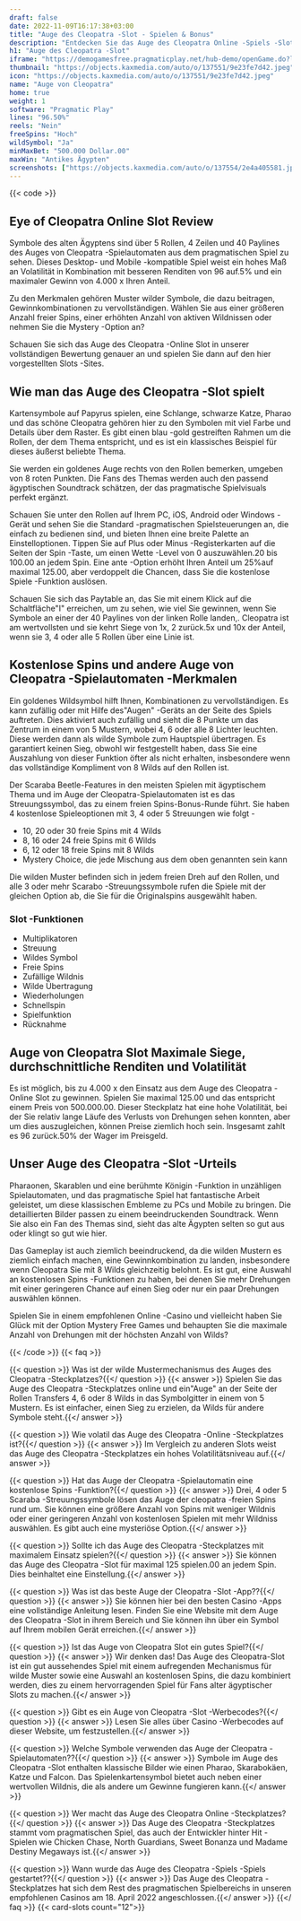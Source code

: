 ```yaml
---
draft: false
date: 2022-11-09T16:17:38+03:00
title: "Auge des Cleopatra -Slot - Spielen & Bonus"
description: "Entdecken Sie das Auge des Cleopatra Online -Spiels -Slot -Gameplays und die Funktionen in unserer vollständigen Rezension, in der wir uns auch ansehen, wo wir es mit dem besten Casino -Bonus spielen können."
h1: "Auge des Cleopatra -Slot"
iframe: "https://demogamesfree.pragmaticplay.net/hub-demo/openGame.do?lang=en&cur=EUR&websiteUrl=https%3A%2F%2Fclienthub.pragmaticplay.com%2F&gcpif=2273&gameSymbol=vs40cleoeye&jurisdiction=99&lobbyUrl="
thumbnail: "https://objects.kaxmedia.com/auto/o/137551/9e23fe7d42.jpeg"
icon: "https://objects.kaxmedia.com/auto/o/137551/9e23fe7d42.jpeg"
name: "Auge von Cleopatra"
home: true
weight: 1
software: "Pragmatic Play"
lines: "96.50%"
reels: "Nein"
freeSpins: "Hoch"
wildSymbol: "Ja"
minMaxBet: "500.000 Dollar.00"
maxWin: "Antikes Ägypten"
screenshots: ["https://objects.kaxmedia.com/auto/o/137554/2e4a405581.jpeg"]
---
```


{{< code >}}<h2>Eye of Cleopatra Online Slot Review</h2><p>Symbole des alten Ägyptens sind über 5 Rollen, 4 Zeilen und 40 Paylines des Auges von Cleopatra -Spielautomaten aus dem pragmatischen Spiel zu sehen. Dieses Desktop- und Mobile -kompatible Spiel weist ein hohes Maß an Volatilität in Kombination mit besseren Renditen von 96 auf.5% und ein maximaler Gewinn von 4.000 x Ihren Anteil.</p><p>Zu den Merkmalen gehören Muster wilder Symbole, die dazu beitragen, Gewinnkombinationen zu vervollständigen. Wählen Sie aus einer größeren Anzahl freier Spins, einer erhöhten Anzahl von aktiven Wildnissen oder nehmen Sie die Mystery -Option an?</p><p>Schauen Sie sich das Auge des Cleopatra -Online Slot in unserer vollständigen Bewertung genauer an und spielen Sie dann auf den hier vorgestellten Slots -Sites.</p><h2>Wie man das Auge des Cleopatra -Slot spielt</h2><p>Kartensymbole auf Papyrus spielen, eine Schlange, schwarze Katze, Pharao und das schöne Cleopatra gehören hier zu den Symbolen mit viel Farbe und Details über dem Raster. Es gibt einen blau -gold gestreiften Rahmen um die Rollen, der dem Thema entspricht, und es ist ein klassisches Beispiel für dieses äußerst beliebte Thema.</p><p>Sie werden ein goldenes Auge rechts von den Rollen bemerken, umgeben von 8 roten Punkten. Die Fans des Themas werden auch den passend ägyptischen Soundtrack schätzen, der das pragmatische Spielvisuals perfekt ergänzt.</p><p>Schauen Sie unter den Rollen auf Ihrem PC, iOS, Android oder Windows -Gerät und sehen Sie die Standard -pragmatischen Spielsteuerungen an, die einfach zu bedienen sind, und bieten Ihnen eine breite Palette an Einstelloptionen. Tippen Sie auf Plus oder Minus -Registerkarten auf die Seiten der Spin -Taste, um einen Wette -Level von 0 auszuwählen.20 bis 100.00 an jedem Spin. Eine ante -Option erhöht Ihren Anteil um 25%auf maximal 125.00, aber verdoppelt die Chancen, dass Sie die kostenlose Spiele -Funktion auslösen.</p><p>Schauen Sie sich das Paytable an, das Sie mit einem Klick auf die Schaltfläche"I" erreichen, um zu sehen, wie viel Sie gewinnen, wenn Sie Symbole an einer der 40 Paylines von der linken Rolle landen,. Cleopatra ist am wertvollsten und sie kehrt Siege von 1x, 2 zurück.5x und 10x der Anteil, wenn sie 3, 4 oder alle 5 Rollen über eine Linie ist.</p><h2>Kostenlose Spins und andere Auge von Cleopatra -Spielautomaten -Merkmalen</h2><p>Ein goldenes Wildsymbol hilft Ihnen, Kombinationen zu vervollständigen. Es kann zufällig oder mit Hilfe des"Augen" -Geräts an der Seite des Spiels auftreten. Dies aktiviert auch zufällig und sieht die 8 Punkte um das Zentrum in einem von 5 Mustern, wobei 4, 6 oder alle 8 Lichter leuchten. Diese werden dann als wilde Symbole zum Hauptspiel übertragen. Es garantiert keinen Sieg, obwohl wir festgestellt haben, dass Sie eine Auszahlung von dieser Funktion öfter als nicht erhalten, insbesondere wenn das vollständige Kompliment von 8 Wilds auf den Rollen ist.</p><p>Der Scaraba Beetle-Features in den meisten Spielen mit ägyptischem Thema und im Auge der Cleopatra-Spielautomaten ist es das Streuungssymbol, das zu einem freien Spins-Bonus-Runde führt. Sie haben 4 kostenlose Spieleoptionen mit 3, 4 oder 5 Streuungen wie folgt -</p><ul><li>10, 20 oder 30 freie Spins mit 4 Wilds</li><li>8, 16 oder 24 freie Spins mit 6 Wilds</li><li>6, 12 oder 18 freie Spins mit 8 Wilds</li><li>Mystery Choice, die jede Mischung aus dem oben genannten sein kann</li></ul><p>Die wilden Muster befinden sich in jedem freien Dreh auf den Rollen, und alle 3 oder mehr Scarabo -Streuungssymbole rufen die Spiele mit der gleichen Option ab, die Sie für die Originalspins ausgewählt haben.</p><h3>
Slot -Funktionen</h3><ul>
<li></span>
Multiplikatoren</li>
<li></span>
Streuung</li>
<li></span>
Wildes Symbol</li>
<li></span>
Freie Spins</li>
<li></span>
Zufällige Wildnis</li>
<li></span>
Wilde Übertragung</li>
<li></span>
Wiederholungen</li>
<li></span>
Schnellspin</li>
<li></span>
Spielfunktion</li>
<li></span>
Rücknahme</li></ul><h2>Auge von Cleopatra Slot Maximale Siege, durchschnittliche Renditen und Volatilität</h2><p>Es ist möglich, bis zu 4.000 x den Einsatz aus dem Auge des Cleopatra -Online Slot zu gewinnen. Spielen Sie maximal 125.00 und das entspricht einem Preis von 500.000.00. Dieser Steckplatz hat eine hohe Volatilität, bei der Sie relativ lange Läufe des Verlusts von Drehungen sehen konnten, aber um dies auszugleichen, können Preise ziemlich hoch sein. Insgesamt zahlt es 96 zurück.50% der Wager im Preisgeld.</p><h2>Unser Auge des Cleopatra -Slot -Urteils</h2><p>Pharaonen, Skarablen und eine berühmte Königin -Funktion in unzähligen Spielautomaten, und das pragmatische Spiel hat fantastische Arbeit geleistet, um diese klassischen Embleme zu PCs und Mobile zu bringen. Die detaillierten Bilder passen zu einem beeindruckenden Soundtrack. Wenn Sie also ein Fan des Themas sind, sieht das alte Ägypten selten so gut aus oder klingt so gut wie hier.</p><p>Das Gameplay ist auch ziemlich beeindruckend, da die wilden Mustern es ziemlich einfach machen, eine Gewinnkombination zu landen, insbesondere wenn Cleopatra Sie mit 8 Wilds gleichzeitig belohnt. Es ist gut, eine Auswahl an kostenlosen Spins -Funktionen zu haben, bei denen Sie mehr Drehungen mit einer geringeren Chance auf einen Sieg oder nur ein paar Drehungen auswählen können.</p><p>Spielen Sie in einem empfohlenen Online -Casino und vielleicht haben Sie Glück mit der Option Mystery Free Games und behaupten Sie die maximale Anzahl von Drehungen mit der höchsten Anzahl von Wilds?</p>
{{< /code >}}
{{< faq >}}

{{< question >}} Was ist der wilde Mustermechanismus des Auges des Cleopatra -Steckplatzes?{{</ question >}}
{{< answer >}} Spielen Sie das Auge des Cleopatra -Steckplatzes online und ein"Auge" an der Seite der Rollen Transfers 4, 6 oder 8 Wilds in das Symbolgitter in einem von 5 Mustern. Es ist einfacher, einen Sieg zu erzielen, da Wilds für andere Symbole steht.{{</ answer >}}

{{< question >}} Wie volatil das Auge des Cleopatra -Online -Steckplatzes ist?{{</ question >}}
{{< answer >}} Im Vergleich zu anderen Slots weist das Auge des Cleopatra -Steckplatzes ein hohes Volatilitätsniveau auf.{{</ answer >}}

{{< question >}} Hat das Auge der Cleopatra -Spielautomatin eine kostenlose Spins -Funktion?{{</ question >}}
{{< answer >}} Drei, 4 oder 5 Scaraba -Streuungssymbole lösen das Auge der cleopatra -freien Spins rund um. Sie können eine größere Anzahl von Spins mit weniger Wildnis oder einer geringeren Anzahl von kostenlosen Spielen mit mehr Wildniss auswählen. Es gibt auch eine mysteriöse Option.{{</ answer >}}

{{< question >}} Sollte ich das Auge des Cleopatra -Steckplatzes mit maximalem Einsatz spielen?{{</ question >}}
{{< answer >}} Sie können das Auge des Cleopatra -Slot für maximal 125 spielen.00 an jedem Spin. Dies beinhaltet eine Einstellung.{{</ answer >}}

{{< question >}} Was ist das beste Auge der Cleopatra -Slot -App??{{</ question >}}
{{< answer >}} Sie können hier bei den besten Casino -Apps eine vollständige Anleitung lesen. Finden Sie eine Website mit dem Auge des Cleopatra -Slot in ihrem Bereich und Sie können ihn über ein Symbol auf Ihrem mobilen Gerät erreichen.{{</ answer >}}

{{< question >}} Ist das Auge von Cleopatra Slot ein gutes Spiel?{{</ question >}}
{{< answer >}} Wir denken das! Das Auge des Cleopatra-Slot ist ein gut aussehendes Spiel mit einem aufregenden Mechanismus für wilde Muster sowie eine Auswahl an kostenlosen Spins, die dazu kombiniert werden, dies zu einem hervorragenden Spiel für Fans alter ägyptischer Slots zu machen.{{</ answer >}}

{{< question >}} Gibt es ein Auge von Cleopatra -Slot -Werbecodes?{{</ question >}}
{{< answer >}} Lesen Sie alles über Casino -Werbecodes auf dieser Website, um festzustellen.{{</ answer >}}

{{< question >}} Welche Symbole verwenden das Auge der Cleopatra -Spielautomaten??{{</ question >}}
{{< answer >}} Symbole im Auge des Cleopatra -Slot enthalten klassische Bilder wie einen Pharao, Skarabokäen, Katze und Falcon. Das Spielenkartensymbol bietet auch neben einer wertvollen Wildnis, die als andere um Gewinne fungieren kann.{{</ answer >}}

{{< question >}} Wer macht das Auge des Cleopatra Online -Steckplatzes?{{</ question >}}
{{< answer >}} Das Auge des Cleopatra -Steckplatzes stammt vom pragmatischen Spiel, das auch der Entwickler hinter Hit -Spielen wie Chicken Chase, North Guardians, Sweet Bonanza und Madame Destiny Megaways ist.{{</ answer >}}

{{< question >}} Wann wurde das Auge des Cleopatra -Spiels -Spiels gestartet??{{</ question >}}
{{< answer >}} Das Auge des Cleopatra -Steckplatzes hat sich dem Rest des pragmatischen Spielbereichs in unseren empfohlenen Casinos am 18. April 2022 angeschlossen.{{</ answer >}}
{{</ faq >}}
{{< card-slots count="12">}}